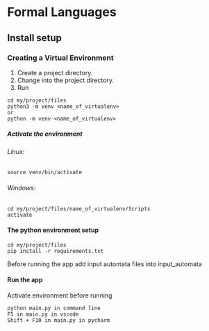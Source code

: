 # Formal Languages

## Install setup

### Creating a Virtual Environment

1. Create a project directory.
2. Change into the project directory.
3. Run

```commandline 
cd my/project/files
python3 -m venv <name_of_virtualenv>
or
python -m venv <name_of_virtualenv>
```

##### Activate the environment

###### Linux:

```commandline
source venv/bin/activate
```

###### Windows:

```commandline
cd my/project/files/name_of_virtualenv/Scripts
activate
```

#### The python environment setup

```commandline
cd my/project/files
pip install -r requirements.txt 
```

Before running the app add input automata files into input_automata

#### Run the app

Activate environment before running

```commandline
python main.py in command line
F5 in main.py in vscode
Shift + F10 in main.py in pycharm
```